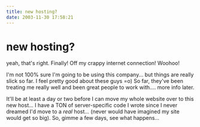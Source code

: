 ```yaml
---
title: new hosting?
date: 2003-11-30 17:58:21
---
```


# new hosting?

 yeah, that's right.  Finally! Off my crappy internet connection! Woohoo!

 I'm not 100% sure I'm going to be using this company... but things are really slick so far.  I feel pretty good about these guys =o)  So far, they've been treating me really well and been great people to work with.... more info later.

 It'll be at least a day or two before I can move my whole website over to this new host... I have a TON of  server-specific code I wrote since I never dreamed I'd move to a _real_ host... (never would have imagined my site would get so big).  So, gimme a few days, see what happens...